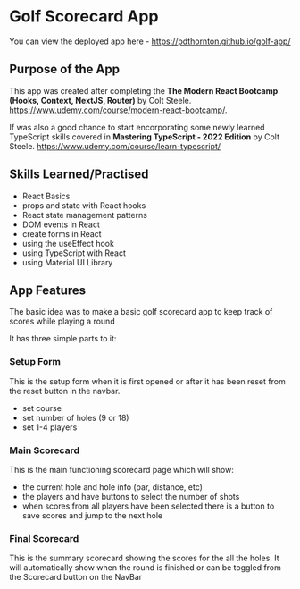 # Golf Scorecard App

You can view the deployed app here - https://pdthornton.github.io/golf-app/

## Purpose of the App

This app was created after completing the **The Modern React Bootcamp (Hooks, Context, NextJS, Router)** by Colt Steele. 
https://www.udemy.com/course/modern-react-bootcamp/.

If was also a good chance to start encorporating some newly learned TypeScript skills covered in **Mastering TypeScript - 2022 Edition** by Colt Steele.
https://www.udemy.com/course/learn-typescript/

## Skills Learned/Practised

- React Basics
- props and state with React hooks
- React state management patterns
- DOM events in React
- create forms in React
- using the useEffect hook
- using TypeScript with React
- using Material UI Library

## App Features

The basic idea was to make a basic golf scorecard app to keep track of scores while playing a round

It has three simple parts to it:

### Setup Form
This is the setup form when it is first opened or after it has been reset from the reset button in the navbar.
  - set course
  - set number of holes (9 or 18)
  - set 1-4 players 
  
### Main Scorecard
This is the main functioning scorecard page which will show:
  - the current hole and hole info (par, distance, etc)
  - the players and have buttons to select the number of shots
  - when scores from all players have been selected there is a button to save scores and jump to the next hole
  
### Final Scorecard
This is the summary scorecard showing the scores for the all the holes. It will automatically show when the round is finished or can be toggled from the Scorecard button on the NavBar
